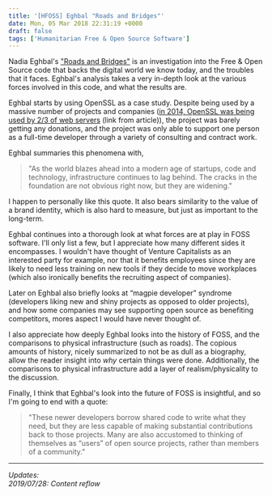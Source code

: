 ```yaml
---
title: '[HFOSS] Eghbal "Roads and Bridges"'
date: Mon, 05 Mar 2018 22:31:19 +0000
draft: false
tags: ['Humanitarian Free & Open Source Software']
---
```


Nadia Eghbal's ["Roads and Bridges"](https://www.fordfoundation.org/library/reports-and-studies/roads-and-bridges-the-unseen-labor-behind-our-digital-infrastructure/) is an investigation into the Free & Open Source code that backs the digital world we know today, and the troubles that it faces.
Eghbal's analysis takes a very in-depth look at the various forces involved in this code, and what the results are.

<!--more-->

Eghbal starts by using OpenSSL as a case study.
Despite being used by a massive number of projects and companies ([in 2014, OpenSSL was being used by 2/3 of web servers](https://news.netcraft.com/archives/2014/04/08/half-a-million-widely-trusted-websites-vulnerable-to-heartbleed-bug.html) (link from article)), the project was barely getting any donations, and the project was only able to support one person as a full-time developer through a variety of consulting and contract work.

Eghbal summaries this phenomena with,

> "As the world blazes ahead into a modern age of startups, code and technology, infrastructure continues to lag behind. The cracks in the foundation are not obvious right now, but they are widening."

I happen to personally like this quote.
It also bears similarity to the value of a brand identity, which is also hard to measure, but just as important to the long-term.

Eghbal continues into a thorough look at what forces are at play in FOSS software. I'll only list a few, but I appreciate how many different sides it encompasses.
I wouldn't have thought of Venture Capitalists as an interested party for example, nor that it benefits employees since they are likely to need less training on new tools if they decide to move workplaces (which also ironically benefits the recruiting aspect of companies).

Later on Eghbal also briefly looks at “magpie developer” syndrome (developers liking new and shiny projects as opposed to older projects), and how some companies may see supporting open source as benefiting competitors, mores aspect I would have never thought of.

I also appreciate how deeply Eghbal looks into the history of FOSS, and the comparisons to physical infrastructure (such as roads).
The copious amounts of history, nicely summarized to not be as dull as a biography, allow the reader insight into _why_ certain things were done.
Additionally, the comparisons to physical infrastructure add a layer of realism/physicality to the discussion.

Finally, I think that Eghbal's look into the future of FOSS is insightful, and so I'm going to end with a quote:

> "These newer developers borrow shared code to write what they need, but they are less capable of making substantial contributions back to those projects. Many are also accustomed to thinking of themselves as “users” of open source projects, rather than members of a community."

---

_Updates:_  
_2019/07/28: Content reflow_